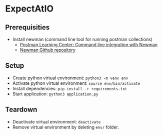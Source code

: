 # ExpectAtIO

## Prerequisities
* Install newman (command line tool for running postman collections)
  * [Postman Learning Center: Command line integration with Newman](https://learning.getpostman.com/docs/postman/collection_runs/command_line_integration_with_newman/)
  * [Newman Github repository](https://github.com/postmanlabs/newman)

## Setup
* Create python virtual environment: `python3 -m venv env`
* Activate python virtual environment: `source env/bin/activate`
* Install dependencies: `pip install -r requirements.txt`
* Start application: `python3 application.py`

## Teardown
* Deactivate virtual environment: `deactivate`
* Remove virtual environment by deleting `env/` folder.
